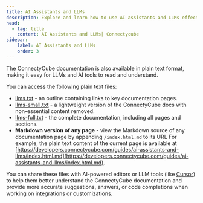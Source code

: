 ```yaml
---
title: AI Assistants and LLMs
description: Explore and learn how to use AI assistants and LLMs effectively in your development apps with ConnectyCube.
head:
  - tag: title
    content: AI Assistants and LLMs| Connectycube
sidebar: 
    label: AI Assistants and LLMs
    order: 3
---
```


The ConnectyCube documentation is also available in plain text format, making it easy for LLMs and AI tools to read and understand.

You can access the following plain text files:

- [llms.txt](https://developers.connectycube.com/llms.txt) - an outline containing links to key documentation pages.
- [llms-small.txt](https://developers.connectycube.com/llms-small.txt) - a lightweight version of the ConnectyCube docs with non-essential content removed.
- [llms-full.txt](https://developers.connectycube.com/llms-full.txt) - the complete documentation, including all pages and sections.
- **Markdown version of any page** - view the Markdown source of any documentation page by appending `/index.html.md` to its URL For example, the plain text content of the current page is available at [https://developers.connectycube.com/guides/ai-assistants-and-llms/index.html.md](https://developers.connectycube.com/guides/ai-assistants-and-llms/index.html.md).

You can share these files with AI-powered editors or LLM tools (like [Cursor](https://docs.cursor.com/context/@-symbols/@-docs)) to help them better understand the ConnectyCube documentation and provide more accurate suggestions, answers, or code completions when working on integrations or customizations.